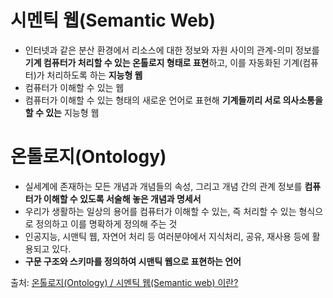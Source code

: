 # 시멘틱 웹(Semantic Web)
- 인터넷과 같은 분산 환경에서 리소스에 대한 정보와 자원 사이의 관계-의미 정보를 **기계 컴퓨터가 처리할 수 있는 온톨로지 형태로 표현**하고, 이를 자동화된 기계(컴퓨터)가 처리하도록 하는 **지능형 웹**
- 컴퓨터가 이해할 수 있는 웹
- 컴퓨터가 이해할 수 있는 형태의 새로운 언어로 표현해 **기계들끼리 서로 의사소통을 할 수 있는** 지능형 웹

# 온톨로지(Ontology)
- 실세계에 존재하는 모든 개념과 개념들의 속성, 그리고 개념 간의 관계 정보를 **컴퓨터가 이해할 수 있도록 서술해 놓은 개념과 명세서**
- 우리가 생활하는 일상의 용어를 컴퓨터가 이해할 수 있는, 즉 처리할 수 있는 형식으로 정의하고 이를 명확하게 정의해 주는 것
- 인공지능, 시맨틱 웹, 자연어 처리 등 여러분야에서 지식처리, 공유, 재사용 등에 활용되고 있다.
- **구문 구조와 스키마를 정의하여 시맨틱 웹으로 표현하는 언어**

출처: [온톨로지(Ontology) / 시멘틱 웹(Semantic web) 이란?](https://itproda.tistory.com/41)